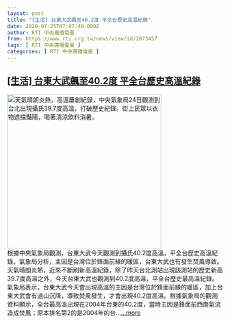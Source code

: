```yaml
---
layout: post
title: "[生活] 台東大武飆至40.2度 平全台歷史高溫紀錄"
date: 2020-07-25T07:07:40.000Z
author: RTI 中央廣播電臺
from: https://www.rti.org.tw/news/view/id/2073457
tags: [ RTI 中央廣播電臺 ]
categories: [ RTI 中央廣播電臺 ]
---
```

<!--1595660860000-->
[[生活] 台東大武飆至40.2度 平全台歷史高溫紀錄](https://www.rti.org.tw/news/view/id/2073457)
------

<div>
<img src="https://static.rti.org.tw/assets/thumbnails/2020/07/24/20200724000114M.jpg" width="360" alt="天氣晴朗炎熱，高溫屢創紀錄，中央氣象局24日觀測到台北出現攝氏39.7度高溫，打破歷史紀錄。街上民眾以衣物遮擋豔陽，喝著清涼飲料消暑。" title="天氣晴朗炎熱，高溫屢創紀錄，中央氣象局24日觀測到台北出現攝氏39.7度高溫，打破歷史紀錄。街上民眾以衣物遮擋豔陽，喝著清涼飲料消暑。"><br>根據中央氣象局觀測，台東大武今天觀測到攝氏40.2度高溫，平全台歷史高溫紀錄。氣象局分析，主因是台灣位於鋒面前緣的暖區，台東大武也有發生焚風導致。天氣晴朗炎熱，近來不斷刷新高溫紀錄，除了昨天台北測站出現該測站的歷史新高39.7度高溫之外，今天台東大武也觀測到40.2度高溫，平全台歷史最高溫紀錄。氣象局表示，台東大武今天會出現高溫的主因是台灣位於鋒面前緣的暖區，加上台東大武會有過山沉降，導致焚風發生，才會出現40.2度高溫。根據氣象局的觀測資料顯示，全台最高溫出現在2004年台東的40.2度，當時主因是鋒面前西南氣流造成焚風；原本排名第2的是2004年的台...<a target="_blank" href="https://www.rti.org.tw/news/view/id/2073457">...more</a>
</div>

